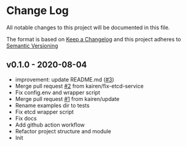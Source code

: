 # Change Log

All notable changes to this project will be documented in this file.

The format is based on [Keep a Changelog](http://keepachangelog.com/) and this
project adheres to [Semantic Versioning](http://semver.org/)


<a name="v0.1.0"></a>
## v0.1.0 - 2020-08-04

- improvement: update README.md ([#3](https://github.com/getamis/terraform-ignition-etcd/issues/3))
- Merge pull request [#2](https://github.com/getamis/terraform-ignition-etcd/issues/2) from kairen/fix-etcd-service
- Fix config.env and wrapper script
- Merge pull request [#1](https://github.com/getamis/terraform-ignition-etcd/issues/1) from kairen/update
- Rename examples dir to tests
- Fix etcd wrapper script
- Fix docs
- Add github action workflow
- Refactor project structure and module
- Init


[Unreleased]: https://github.com/getamis/terraform-ignition-etcd/compare/v0.1.0...HEAD
